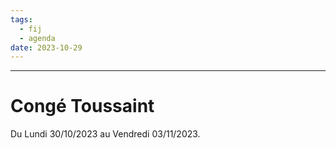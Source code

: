 ```yaml
---
tags:
  - fij
  - agenda
date: 2023-10-29
---
```

---
# Congé Toussaint
Du Lundi 30/10/2023 au Vendredi 03/11/2023.